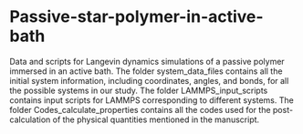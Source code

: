 # Passive-star-polymer-in-active-bath
Data and scripts for Langevin dynamics simulations of a passive polymer immersed in an active bath.
The folder system_data_files contains all the initial system information, including coordinates, angles, and bonds, for all the possible systems in our study.
The folder LAMMPS_input_scripts contains input scripts for LAMMPS corresponding to different systems.
The folder Codes_calculate_properties contains all the codes used for the post-calculation of the physical quantities mentioned in the manuscript.
